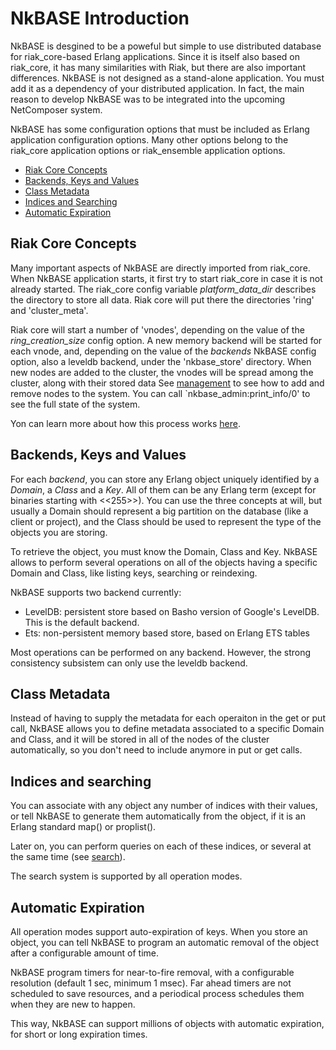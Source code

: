 # NkBASE Introduction

NkBASE is desgined to be a poweful but simple to use distributed database for riak_core-based Erlang applications. Since it is itself also based on riak_core, it has many similarities with Riak, but there are also important differences. NkBASE is not designed as a stand-alone application. You must add it as a dependency of your distributed application. In fact, the main reason to develop NkBASE was to be integrated into the upcoming NetComposer system. 

NkBASE has some configuration options that must be included as Erlang application configuration options. Many other options belong to the riak_core application options or riak_ensemble application options.


* [Riak Core Concepts](#riak-core-concepts)
* [Backends, Keys and Values](#backend-keys-values)
* [Class Metadata](#class-metadata)
* [Indices and Searching](#indiced-and-searching)
* [Automatic Expiration](#automatic-expiration)



## Riak Core Concepts

Many important aspects of NkBASE are directly imported from riak_core. When NkBASE application starts, it first try to start riak_core in case it is not already started. The riak_core config variable _platform_data_dir_ describes the directory to store all data. Riak core will put there the directories 'ring' and 'cluster_meta'.

Riak core will start a number of 'vnodes', depending on the value of the _ring_creation_size_ config option. A new memory backend will be started for each vnode, and, depending on the value of the _backends_ NkBASE config option, also a leveldb backend, under the 'nkbase_store' directory. When new nodes are added to the cluster, the vnodes will be spread among the cluster, along with their stored data See [management](management.md) to see how to add and remove nodes to the system. You can call `nkbase_admin:print_info/0' to see the full state of the system.

Yon can learn more about how this process works [here](http://docs.basho.com/riak/latest/theory/concepts/Clusters/).


## Backends, Keys and Values

For each _backend_, you can store any Erlang object uniquely identified by a _Domain_, a _Class_ and a _Key_. All of them can be any Erlang term (except for binaries starting with <<255>>). You can use the three concepts at will, but usually a Domain should represent a big partition on the database (like a client or project), and the Class should be used to represent the type of the objects you are storing.

To retrieve the object, you must know the Domain, Class and Key. 
NkBASE allows to perform several operations on all of the objects having a specific Domain and Class, like listing keys, searching or reindexing.

NkBASE supports two backend currently:
* LevelDB: persistent store based on Basho version of Google's LevelDB. This is the default backend.
* Ets: non-persistent memory based store, based on Erlang ETS tables

Most operations can be performed on any backend. However, the strong consistency subsistem can only use the leveldb backend.


## Class Metadata

Instead of having to supply the metadata for each operaiton in the get or put call, NkBASE allows you to define metadata associated to a specific Domain and Class, and it will be stored in all of the nodes of the cluster automatically, so you don't need to include anymore in put or get calls.


## Indices and searching

You can associate with any object any number of indices with their values, or tell NkBASE to generate them automatically from the object, if it is an Erlang standard map() or proplist().

Later on, you can perform queries on each of these indices, or several at the same time (see [search](search.md)). 

The search system is supported by all operation modes.


## Automatic Expiration

All operation modes support auto-expiration of keys. When you store an object, you can tell NkBASE to program an automatic removal of the object after a configurable amount of time.

NkBASE program timers for near-to-fire removal, with a configurable resolution (default 1 sec, minimum 1 msec). Far ahead timers are not scheduled to save resources, and a periodical process schedules them when they are new to happen.

This way, NkBASE can support millions of objects with automatic expiration, for short or long expiration times.







